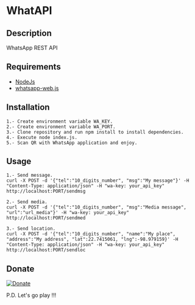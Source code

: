 # WhatAPI #

## Description ##
WhatsApp REST API

## Requirements ##
* [NodeJs](https://nodejs.org/en)
* [whatsapp-web.js](https://wwebjs.dev/)

## Installation ##
~~~
1.- Create environment variable WA_KEY.
2.- Create environment variable WA_PORT.
3.- Clone repository and run npm install to install dependencies.
4.- Execute node index.js.
5.- Scan QR with WhatsApp application and enjoy.
~~~

## Usage ##
~~~
1.- Send message.
curl -X POST -d '{"tel":"10_digits_number", "msg":"My message"}' -H "Content-Type: application/json" -H "wa-key: your_api_key" http://localhost:PORT/sendmsg

2.- Send media.
curl -X POST -d '{"tel":"10_digits_number", "msg":"Media message", "url":"url_media"}' -H "wa-key: your_api_key" http://localhost:PORT/sendmed

3.- Send location.
curl -X POST -d '{"tel":"10_digits_number", "name":"My place", "address":"My address", "lat":22.7415061, "lng":-98.979159}' -H "Content-Type: application/json" -H "wa-key: your_api_key" http://localhost:PORT/sendloc
~~~

## Donate ##
[![Donate](https://img.shields.io/badge/Donate-PayPal-green.svg)](https://www.paypal.com/cgi-bin/webscr?cmd=_s-xclick&hosted_button_id=GXT4C7UZ3HFA8)

P.D. Let's go play !!!